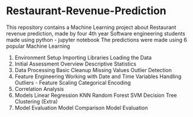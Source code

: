 # Restaurant-Revenue-Prediction
This repository contains a Machine Learning project about Restaurant revenue prediction, made by four 4th year Software engineering students made using python - jupyter notebook
The predictions were made using 6 popular Machine Learning 
1.	Environment Setup
Importing Libraries
Loading the Data
1.	Initial Assessment
 	Overview
 	Descriptive Statistics
2.	Data Processing
 	Basic Cleanup
 	Missing Values
 	Outlier Detection
3.	Feature Engineering
 	Working with Date and Time Variables
 	Handling Outliers - Feature Scaling
 	Categorical Encoding
4.	Correlation Analysis
5.	Models
 	Linear Regression
 	KNN
 	Random Forest
 	SVM
 	Decision Tree
 	Clustering (Extra)
6.	Model Evaluation
 	Model Comparison
 	Model Evaluation
